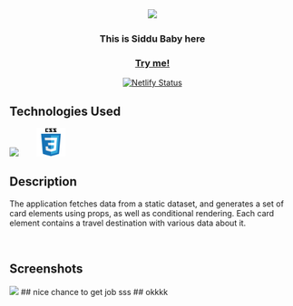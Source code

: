 <div align="center">
  <img src="./screenshots/screenshot-1.png" width="400px" />


<br>

<h3 align="center">This is  Siddu Baby here</h3>

<h3 align="center"><a href="https://margos-travel-journal.netlify.app/">Try me!</a></h3>

[![Netlify Status](https://api.netlify.com/api/v1/badges/08045f0f-324b-4b71-9612-42a3707454e8/deploy-status)](https://app.netlify.com/sites/margos-travel-journal/deploys)
</div>


## Technologies Used

<a href="https://reactjs.org/"><img src="https://github.com/michaelkolesidis/tech-icons/blob/main/icons/react/react-original.svg" height="50px" /></a>
&nbsp;&nbsp;&nbsp;&nbsp;&nbsp;&nbsp;
<a href="https://developer.mozilla.org/en-US/docs/Web/CSS"><img src="https://github.com/mamarmar/tech-icons/blob/main/icons/css3/css3-original-wordmark.svg" height="50px" /></a>



## Description

<p>The application fetches data from a static dataset, and generates a set of card elements using props, as well as conditional rendering. Each card element contains a travel destination with various data about it.</p>

<br>

## Screenshots

<img src="./screenshots/screenshot-2.png" width="600px" />
## nice chance to get job sss
## okkkk
